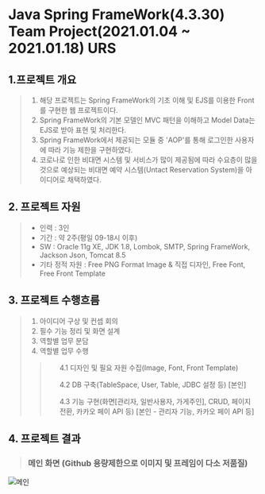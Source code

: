 # Java Spring FrameWork(4.3.30) Team Project(2021.01.04 ~ 2021.01.18) URS

## 1.프로젝트 개요

>1. 해당 프로젝트는 Spring FrameWork의 기초 이해 및 EJS를 이용한 Front를 구현한 웹 프로젝트이다.<br>
>2. Spring FrameWork의 기본 모델인 MVC 패턴을 이해하고 Model Data는 EJS로 받아 표현 및 처리한다.<br>
>3. Spring FrameWork에서 제공되는 모듈 중 'AOP'를 통해 로그인한 사용자에 따라 기능 제한을 구현하였다.<br>
>4. 코로나로 인한 비대면 시스템 및 서비스가 많이 제공됨에 따라 수요층이 많을것으로 예상되는 비대면 예약 시스템(Untact Reservation System)을 아이디어로 채택하였다.

## 2. 프로젝트 자원

>+ 인력 : 3인
>+ 기간 : 약 2주(평일 09-18시 이후)
>+ SW : Oracle 11g XE, JDK 1.8, Lombok, SMTP, Spring FrameWork, Jackson Json, Tomcat 8.5
>+ 기타 정적 자원 : Free PNG Format Image & 직접 디자인, Free Font, Free Front Template

## 3. 프로젝트 수행흐름

>1. 아이디어 구상 및 컨셉 회의
>2. 필수 기능 정리 및 화면 설계
>3. 역할별 업무 분담
>4. 역할별 업무 수행
>><ol> 4.1 디자인 및 필요 자원 수집(Image, Font, Front Template) </ol>
>><ol> 4.2 DB 구축(TableSpace, User, Table, JDBC 설정 등) [본인] </ol>
>><ol> 4.3 기능 구현(화면[관리자, 일반사용자, 가게주인], CRUD, 페이지 전환, 카카오 페이 API 등) [본인 - 관리자 기능, 카카오 페이 API 등] </ol>
 
## 4. 프로젝트 결과
>### 메인 화면 (Github 용량제한으로 이미지 및 프레임이 다소 저품질)

![메인](./mdImages/main.gif)
